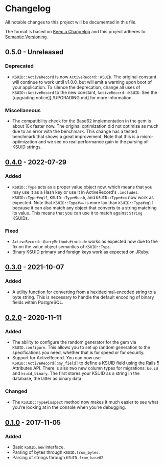 # Changelog

All notable changes to this project will be documented in this file.

The format is based on [Keep a Changelog](http://keepachangelog.com/en/1.0.0/) and this project adheres to [Semantic Versioning](http://semver.org/spec/v2.0.0.html).

## 0.5.0 - Unreleased

### Deprecated

- `KSUID::ActiveRecord` is now `ActiveRecord::KSUID`. The original constant will continue to work until v1.0.0, but will emit a warning upon boot of your application. To silence the deprecation, change all uses of `KSUID::ActiveRecord` to the new constant, `ActiveRecord::KSUID`. See the [upgrading notice][./UPGRADING.md] for more information.

### Miscellaneous

- The compatibility check for the Base62 implementation in the gem is about 10x faster now. The original optimization did not optimize as much due to an error with the benchmark. This change has a tested benchmark that shows a great improvement. Note that this is a micro-optimization and we see no real performance gain in the parsing of KSUID strings.

## [0.4.0](https://github.com/michaelherold/ksuid/compare/v0.3.0...v0.4.0) - 2022-07-29

### Added

- `KSUID::Type` acts as a proper value object now, which means that you may use it as a Hash key or use it in ActiveRecord's `.includes`. `KSUID::Type#eql?`, `KSUID::Type#hash`, and `KSUID::Type#==` now work as expected. Note that `KSUID::Type#==` is more lax than `KSUID::Type#eql?` because it can also match any object that converts to a string matching its value. This means that you can use it to match against `String` KSUIDs.

### Fixed

- `ActiveRecord::QueryMethods#include` works as expected now due to the fix on the value object semantics of `KSUID::Type`.
- Binary KSUID primary and foreign keys work as expected on JRuby.

## [0.3.0](https://github.com/michaelherold/ksuid/compare/v0.2.0...v0.3.0) - 2021-10-07

### Added

- A utility function for converting from a hexidecimal-encoded string to a byte string. This is necessary to handle the default encoding of binary fields within PostgreSQL.

## [0.2.0](https://github.com/michaelherold/ksuid/compare/v0.1.0...v0.2.0) - 2020-11-11

### Added

- The ability to configure the random generator for the gem via `KSUID.configure`. This allows you to set up random generation to the specifications you need, whether that is for speed or for security.
- Support for ActiveRecord. You can now use `KSUID::ActiveRecord[:my_field]` to define a KSUID field using the Rails 5 Attributes API. There is also two new column types for migrations: `ksuid` and `ksuid_binary`. The first stores your KSUID as a string in the database, the latter as binary data.

### Changed

- The `KSUID::Type#inspect` method now makes it much easier to see what you're looking at in the console when you're debugging.

## [0.1.0](https://github.com/michaelherold/ksuid/tree/v0.1.0) - 2017-11-05

### Added

- Basic `KSUID.new` interface.
- Parsing of bytes through `KSUID.from_bytes`.
- Parsing of strings through `KSUID.from_base62`.
